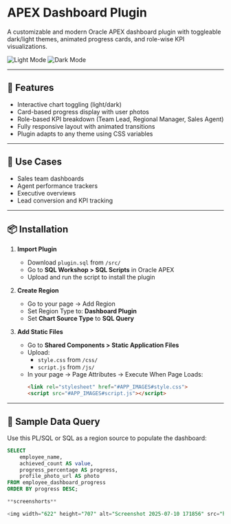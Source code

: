 # APEX Dashboard Plugin

A customizable and modern Oracle APEX dashboard plugin with toggleable dark/light themes, animated progress cards, and role-wise KPI visualizations.

![Light Mode](images/dashboard-light.png)
![Dark Mode](images/dashboard-dark.png)

---

## 🌟 Features

- Interactive chart toggling (light/dark)
- Card-based progress display with user photos
- Role-based KPI breakdown (Team Lead, Regional Manager, Sales Agent)
- Fully responsive layout with animated transitions
- Plugin adapts to any theme using CSS variables

---

## 🔧 Use Cases

- Sales team dashboards
- Agent performance trackers
- Executive overviews
- Lead conversion and KPI tracking

---

## 📦 Installation

1. **Import Plugin**
   - Download `plugin.sql` from `/src/`
   - Go to **SQL Workshop > SQL Scripts** in Oracle APEX
   - Upload and run the script to install the plugin

2. **Create Region**
   - Go to your page → Add Region
   - Set Region Type to: **Dashboard Plugin**
   - Set **Chart Source Type** to **SQL Query**

3. **Add Static Files**
   - Go to **Shared Components > Static Application Files**
   - Upload:
     - `style.css` from `/css/`
     - `script.js` from `/js/`
   - In your page → Page Attributes → Execute When Page Loads:
     ```html
     <link rel="stylesheet" href="#APP_IMAGES#style.css">
     <script src="#APP_IMAGES#script.js"></script>
     ```

---

## 🧾 Sample Data Query

Use this PL/SQL or SQL as a region source to populate the dashboard:


```sql
SELECT 
    employee_name,
    achieved_count AS value,
    progress_percentage AS progress,
    profile_photo_url AS photo
FROM employee_dashboard_progress
ORDER BY progress DESC;

**screenshorts**

<img width="622" height="707" alt="Screenshot 2025-07-10 171856" src="https://github.com/user-attachments/assets/9fb3ec6f-46cd-4781-9309-66f8680907c1" />
